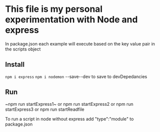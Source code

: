 # This file is my personal experimentation with Node and express

In package.json each example will execute based on the key value pair in the scripts object

## Install

`npm i express`
`npm i nodemon` --save--dev to save to devDepedancies

## Run

~npm run startExpress1~
or
npm run startExpress2
or
npm run startExpress3
or
npm run startReadfile

To run a script in node without express add "type":"module" to package.json
